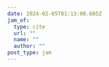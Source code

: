 ```yaml
---
date: 2024-02-05T01:13:00.605Z
jam_of:
  type: cite
  url: ""
  name: ""
  author: ""
post_type: jam
---
```

